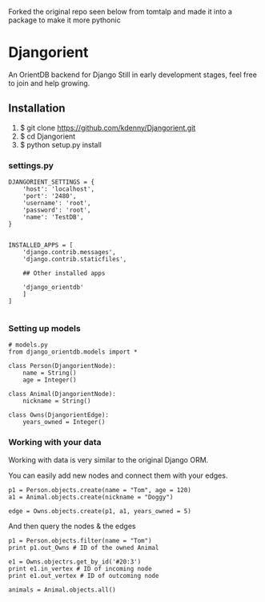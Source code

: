 Forked the original repo seen below from tomtalp and made it into a package to make it more pythonic



# Djangorient

An OrientDB backend for Django
Still in early development stages, feel free to join and help growing.

## Installation

1. $ git clone https://github.com/kdenny/Djangorient.git
1. $ cd Djangorient
1. $ python setup.py install



### settings.py
```
DJANGORIENT_SETTINGS = {
    'host': 'localhost',
    'port': '2480',
    'username': 'root',
    'password': 'root',
    'name': 'TestDB',
}


INSTALLED_APPS = [
    'django.contrib.messages',
    'django.contrib.staticfiles',
    
    ## Other installed apps
    
    'django_orientdb'
    ]
]


```


### Setting up models
```
# models.py
from django_orientdb.models import *

class Person(DjangorientNode):
	name = String()
	age = Integer()

class Animal(DjangorientNode):
	nickname = String()

class Owns(DjangorientEdge):
	years_owned = Integer()	

```

### Working with your data
Working with data is very similar to the original Django ORM.

You can easily add new nodes and connect them with your edges.

```
p1 = Person.objects.create(name = "Tom", age = 120)
a1 = Animal.objects.create(nickname = "Doggy")

edge = Owns.objects.create(p1, a1, years_owned = 5)
```

And then query the nodes & the edges
```
p1 = Person.objects.filter(name = "Tom")
print p1.out_Owns # ID of the owned Animal

e1 = Owns.objectrs.get_by_id('#20:3')
print e1.in_vertex # ID of incoming node
print e1.out_vertex # ID of outcoming node

animals = Animal.objects.all()


```

